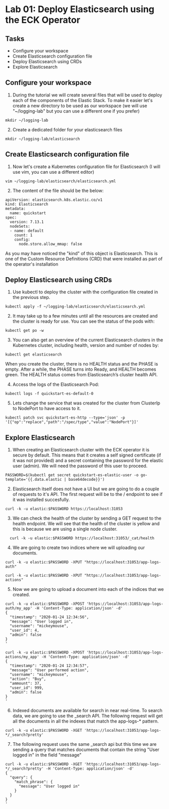 # Lab 01: Deploy Elasticsearch using the ECK Operator

## Tasks

 - Configure your workspace
 - Create Elasticsearch configuration file
 - Deploy Elasticsearch using CRDs
 - Explore Elasticsearch

## Configure your workspace

1. During the tutorial we will create several files that will be used to deploy each of the components of the Elastic Stack. To make it easier let's create a new directory to be used as our workspace (we will use "~/logging-lab" but you can use a different one if you prefer)

```
mkdir ~/logging-lab
```

2. Create a dedicated folder for your elasticsearch files

```
mkdir ~/logging-lab/elasticsearch
```

## Create Elasticsearch configuration file

1. Now let's create a Kubernetes configuration file for Elasticsearch (I will use vim, you can use a different editor)

```
vim ~/logging-lab/elasticsearch/elasticsearch.yml
```

2. The content of the file should be the below:

```
apiVersion: elasticsearch.k8s.elastic.co/v1
kind: Elasticsearch
metadata:
  name: quickstart
spec:
  version: 7.13.1
  nodeSets:
  - name: default
    count: 1
    config:
      node.store.allow_mmap: false
```
As you may have noticed the "kind" of this object is Elasticsearch. This is one of the Custom Resource Definitions (CRD) that were installed as part of the operator's installation

## Deploy Elasticsearch using CRDs

1. Use kubectl to deploy the cluster with the configuration file created in the previous step.
  ```
  kubectl apply -f ~/logging-lab/elasticsearch/elasticsearch.yml
  ```

2. It may take up to a few minutes until all the resources are created and the cluster is ready for use. You can see the status of the pods with:
  ```
  kubectl get po -w
  ```

3. You can also get an overview of the current Elasticsearch clusters in the Kubernetes cluster, including health, version and number of nodes by:
  ```
  kubectl get elasticsearch
  ```
  When you create the cluster, there is no HEALTH status and the PHASE is empty. After a while, the PHASE turns into Ready, and HEALTH becomes green. The HEALTH status comes from Elasticsearch’s cluster health API.

4. Access the logs of the Elasticsearch Pod:
  ```
  kubectl logs -f quickstart-es-default-0
  ```

5. Lets change the service that was created for the cluster from ClusterIp to NodePort to have access to it.
  ```
  kubectl patch svc quickstart-es-http --type='json' -p '[{"op":"replace","path":"/spec/type","value":"NodePort"}]'
  ```

## Explore Elasticsearch

1. When creating an Elasticsearch cluster with the ECK operator it is secure by default. This means that it creates a self signed certificate (if it was not provided) and a secret containing the password for the elastic user (admin). We will need the password of this user to proceed.
  ```
  PASSWORD=$(kubectl get secret quickstart-es-elastic-user -o go-template='{{.data.elastic | base64decode}}')
  ```

2. Elasticsearch itself does not have a UI but we are going to do a couple of requests to it's API. The first request will be to the / endpoint to see if it was installed succesfully.
  ```
  curl -k -u elastic:$PASSWORD https://localhost:31053
  ```

3. We can check the health of the cluster by sending a GET request to the health endpoint. We will see that the health of the cluster is yellow and this is because we are using a single node cluster.
  ```
    curl -k -u elastic:$PASSWORD https://localhost:31053/_cat/health
  ```

4. We are going to create two indices where we will uploading our documents.
  ```
  curl -k -u elastic:$PASSWORD -XPUT "https://localhost:31053/app-logs-auth"

  curl -k -u elastic:$PASSWORD -XPUT "https://localhost:31053/app-logs-actions"
  ```
5. Now we are going to upload a document into each of the indices that we created.
  ```
  curl -k -u elastic:$PASSWORD -XPOST 'https://localhost:31053/app-logs-auth/my_app' -H 'Content-Type: application/json' -d'
  {
  	"timestamp": "2020-01-24 12:34:56",
  	"message": "User logged in",
    "username": "mickeymouse",
  	"user_id": 4,
  	"admin": false
  }
  '
  
  curl -k -u elastic:$PASSWORD -XPOST 'https://localhost:31053/app-logs-actions/my_app' -H 'Content-Type: application/json' -d'
  {
  	"timestamp": "2020-01-24 12:34:57",
  	"message": "User performed action",
    "username": "mickeymouse",  
    "action": "Buy",
    "ammount": 37,
  	"user_id": 999,
  	"admin": false
  }
  '
  ```
6. Indexed documents are available for search in near real-time. To search data, we are going to use the _search API. The following request will get all the documents in all the indexes that match the app-logs-* pattern.
  ```
  curl -k -u elastic:$PASSWORD -XGET 'https://localhost:31053/app-logs-*/_search?pretty'
  ```

7. The following request uses the same _search api but this time we are sending a query that matches documents that contain the string "User logged in" in the field "message"
  ```
  curl -k -u elastic:$PASSWORD -XGET 'https://localhost:31053/app-logs-*/_search?pretty' -H 'Content-Type: application/json' -d'
  {
    "query": {
      "match_phrase": {
        "message": "User logged in"
      }
    }
  }
  '
  ```






